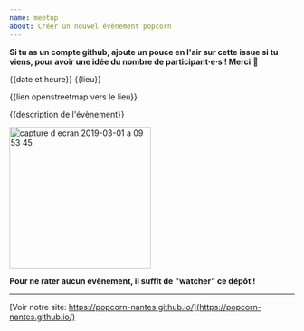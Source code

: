 ```yaml
---
name: meetup
about: Créer un nouvel évènement popcorn
---
```


**Si tu as un compte github, ajoute un pouce en l'air sur cette issue si tu viens, pour avoir une idée du nombre de participant·e·s ! Merci** 💚 

{{date et heure}} {{lieu}}

{{lien openstreetmap vers le lieu}}

{{description de l'évènement}}


<img width="250" alt="capture d ecran 2019-03-01 a 09 53 45" src="https://user-images.githubusercontent.com/335495/53627153-00a92200-3c08-11e9-8427-208809995b1f.png">

**Pour ne rater aucun évènement, il suffit de "watcher" ce dépôt !**


<hr />

[Voir notre site: https://popcorn-nantes.github.io/](https://popcorn-nantes.github.io/)


